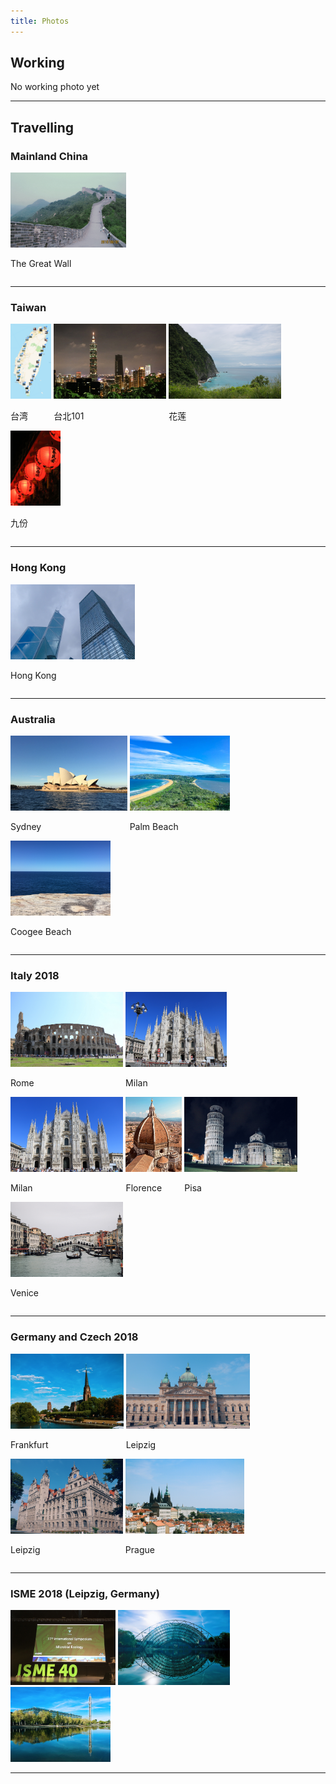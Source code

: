 ```yaml
---
title: Photos
---
```


## Working

No working photo yet

___

## Travelling 


### Mainland China
<div id="banner">
	<div class="inline-block" style="display:inline-block;"><a href="assets/photos/great_wall.jpeg"><img src="assets/photos/great_wall.jpeg" style="height: 120px;"></a><div><p>The Great Wall</p></div></div>
</div>

___

### Taiwan
<div id="banner">
	<div class="inline-block" style="display:inline-block;"><a href="assets/photos/Taiwan_1.jpg"><img src="assets/photos/Taiwan_1.jpg" style="height: 120px;"></a><div><p>台湾</p></div></div>
	<div class="inline-block" style="display:inline-block;"><a href="assets/photos/Taipei.jpg"><img src="assets/photos/Taipei.jpg" style="height: 120px;"></a><div><p>台北101</p></div></div>
	<div class="inline-block" style="display:inline-block;"><a href="assets/photos/Taiwan_2.jpg"><img src="assets/photos/Taiwan_2.jpg" style="height: 120px;"></a><div><p>花莲</p></div></div>
	<div class="inline-block" style="display:inline-block;"><a href="assets/photos/Taiwan_3.jpg"><img src="assets/photos/Taiwan_3.jpg" style="height: 120px;"></a><div><p>九份</p></div></div>
</div>

___

### Hong Kong
<div id="banner">
	<div class="inline-block" style="display:inline-block;"><a href="assets/photos/HongKong.jpeg"><img src="assets/photos/HongKong.jpeg" style="height: 120px;"></a><div><p>Hong Kong</p></div></div>
</div>

___

### Australia
<div id="banner">
	<div class="inline-block" style="display:inline-block;"><a href="assets/photos/Sydney.jpg"><img src="assets/photos/Sydney.jpg" style="height: 120px;"></a><div><p>Sydney</p></div></div>
	<div class="inline-block" style="display:inline-block;"><a href="assets/photos/Palm_Beach.JPG"><img src="assets/photos/Palm_Beach.JPG" style="height: 120px;"></a><div><p>Palm Beach</p></div></div>
	<div class="inline-block" style="display:inline-block;"><a href="assets/photos/Coogee_Beach.JPG"><img src="assets/photos/Coogee_Beach.JPG" style="height: 120px;"></a><div><p>Coogee Beach</p></div></div>
</div>

___

### Italy 2018
<div id="banner">
	<div class="inline-block" style="display:inline-block;"><a href="assets/photos/Rome.jpg"><img src="assets/photos/Rome.jpg" style="height: 120px;"></a><div><p>Rome</p></div></div>
	<div class="inline-block" style="display:inline-block;"><a href="assets/photos/Milan_1.jpg"><img src="assets/photos/Milan_1.jpg" style="height: 120px;"></a><div><p>Milan</p></div></div>
	<div class="inline-block" style="display:inline-block;"><a href="assets/photos/Milan_2.jpg"><img src="assets/photos/Milan_2.jpg" style="height: 120px;"></a><div><p>Milan</p></div></div>
	<div class="inline-block" style="display:inline-block;"><a href="assets/photos/Florence.jpg"><img src="assets/photos/Florence.jpg" style="height: 120px;"></a><div><p>Florence</p></div></div>
	<div class="inline-block" style="display:inline-block;"><a href="assets/photos/Pisa.jpg"><img src="assets/photos/Pisa.jpg" style="height: 120px;"></a><div><p>Pisa</p></div></div>
	<div class="inline-block" style="display:inline-block;"><a href="assets/photos/Venice.jpg"><img src="assets/photos/Venice.jpg" style="height: 120px;"></a><div><p>Venice</p></div></div>
</div>

___

### Germany and Czech 2018
<div id="banner">
	<div class="inline-block" style="display:inline-block;"><a href="assets/photos/Frankfurt.JPG"><img src="assets/photos/Frankfurt.JPG" style="height: 120px;"></a><div><p>Frankfurt</p></div></div>
	<div class="inline-block" style="display:inline-block;"><a href="assets/photos/Leipzig_1.JPG"><img src="assets/photos/Leipzig_1.JPG" style="height: 120px;"></a><div><p>Leipzig</p></div></div>
	<div class="inline-block" style="display:inline-block;"><a href="assets/photos/Leipzig_2.JPG"><img src="assets/photos/Leipzig_2.JPG" style="height: 120px;"></a><div><p>Leipzig</p></div></div>
	<div class="inline-block" style="display:inline-block;"><a href="assets/photos/prague.jpeg"><img src="assets/photos/prague.jpeg" style="height: 120px;"></a><div><p>Prague</p></div></div>
</div>

___

### ISME 2018 (Leipzig, Germany)
<div id="banner">
	<div class="inline-block" style="display:inline-block;"><a href="assets/photos/ISME2018_1.jpg"><img src="assets/photos/ISME2018_1.jpg" style="height: 120px;"></a></div>
	<div class="inline-block" style="display:inline-block;"><a href="assets/photos/ISME2018_2.jpg"><img src="assets/photos/ISME2018_2.jpg" style="height: 120px;"></a></div>
	<div class="inline-block" style="display:inline-block;"><a href="assets/photos/ISME2018_3.jpg"><img src="assets/photos/ISME2018_3.jpg" style="height: 120px;"></a></div>
</div>

___
